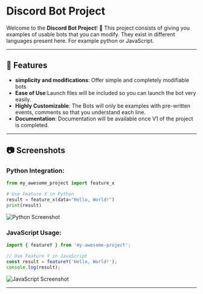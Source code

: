 # Discord Bot Project

Welcome to the **Discord Bot Project**! 🚀 This project consists of giving you examples of usable bots that you can modify. They exist in different languages ​​present here. For example python or JavaScript.

---

## 🌟 Features

- **simplicity and modifications**: Offer simple and completely modifiable bots
- **Ease of Use**:Launch files will be included so you can launch the bot very easily.
- **Highly Customizable**: The Bots will only be examples with pre-written events, comments so that you understand each line.
- **Documentation**: Documentation will be available once V1 of the project is completed.

---
## 📷 Screenshots

### Python Integration:
```python
from my_awesome_project import feature_x

# Use Feature X in Python
result = feature_x(data="Hello, World!")
print(result)
```

![Python Screenshot](https://dummyimage.com/600x400/3572A5/FFFFFF&text=Python+Code+Example)

### JavaScript Usage:
```javascript
import { featureY } from 'my-awesome-project';

// Use Feature Y in JavaScript
const result = featureY('Hello, World!');
console.log(result);
```

![JavaScript Screenshot](https://dummyimage.com/600x400/F7DF1E/000000&text=JavaScript+Code+Example)

---
